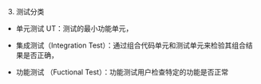 3. 测试分类

- 单元测试 UT：测试的最小功能单元，

- 集成测试（Integration Test）：通过组合代码单元和测试单元来检验其组合结果是否正确，

- 功能测试 （Fuctional Test）：功能测试用户检查特定的功能是否正常